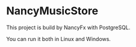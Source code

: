 # NancyMusicStore

This project is build by NancyFx with PostgreSQL. 

You can run it both in Linux and Windows.



